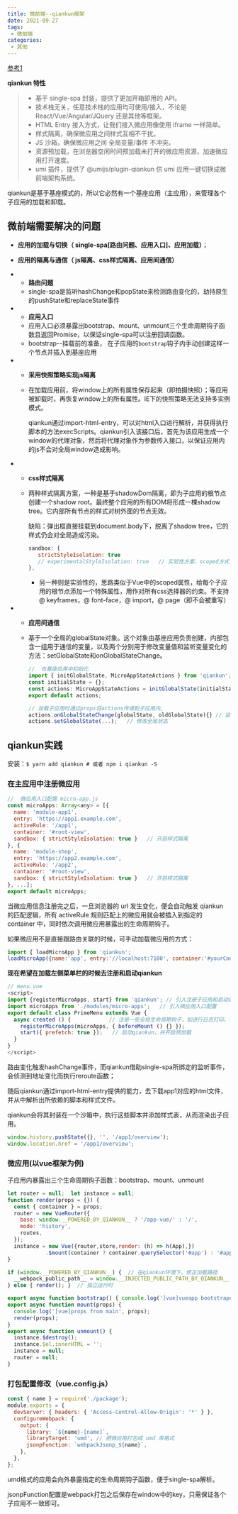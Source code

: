 ```yaml
---
title: 微前端--qiankun框架
date: 2021-09-27
tags:
 - 微前端
categories: 
 - 其他
---
```


[参考1](https://blog.csdn.net/qq_41694291/article/details/113842872)


**qiankun 特性**

> - 基于 single-spa 封装，提供了更加开箱即用的 API。
> - 技术栈无关，任意技术栈的应用均可使用/接入，不论是 React/Vue/Angular/JQuery 还是其他等框架。
> - HTML Entry 接入方式，让我们接入微应用像使用 iframe 一样简单。
> - 样式隔离，确保微应用之间样式互相不干扰。
> - JS 沙箱，确保微应用之间 全局变量/事件 不冲突。
> - 资源预加载，在浏览器空闲时间预加载未打开的微应用资源，加速微应用打开速度。
> - umi 插件，提供了 @umijs/plugin-qiankun 供 umi 应用一键切换成微前端架构系统。

qiankun是基于基座模式的，所以它必然有一个基座应用（主应用），来管理各个子应用的加载和卸载。



## 微前端需要解决的问题



- **应用的加载与切换（ single-spa[路由问题、应用入口]、应用加载）**；

- **应用的隔离与通信（ js隔离、css样式隔离、应用间通信）**



* * **路由问题**
  * single-spa是监听hashChange和popState来检测路由变化的，劫持原生的pushState和replaceState事件


* * **应用入口**
  * 应用入口必须暴露出bootstrap、mount、unmount三个生命周期钩子函数且返回Promise，以保证single-spa可以注册回调函数。
  * bootstrap--挂载前的准备， 在子应用的`bootstrap`钩子内手动创建这样一个节点并插入到基座应用 



* * **采用快照策略实现js隔离**

  * 在加载应用前，将window上的所有属性保存起来（即拍摄快照）；等应用被卸载时，再恢复window上的所有属性。IE下的快照策略无法支持多实例模式。

    qiankun通过import-html-entry，可以对html入口进行解析，并获得执行脚本的方法execScripts。qiankun引入该接口后，首先为该应用生成一个window的代理对象，然后将代理对象作为参数传入接口，以保证应用内的js不会对全局window造成影响。
    

* * **css样式隔离**

  * 两种样式隔离方案，一种是基于shadowDom隔离，即为子应用的根节点创建一个shadow root。最终整个应用的所有DOM将形成一棵shadow tree。它内部所有节点的样式对树外面的节点无效。

    缺陷：弹出框直接挂载到document.body下，脱离了shadow tree，它的样式仍会对全局造成污染。
    

	```js
    sandbox: {
       strictStyleIsolation: true
       // experimentalStyleIsolation: true   // 实验性方案，scoped方式
    },
	```

    * 另一种则是实验性的，思路类似于Vue中的scoped属性，给每个子应用的根节点添加一个特殊属性，用作对所有css选择器的约束。不支持@ keyframes，@ font-face，@ import，@ page（即不会被重写）



* * **应用间通信**

  * 基于一个全局的globalState对象。这个对象由基座应用负责创建，内部包含一组用于通信的变量，以及两个分别用于修改变量值和监听变量变化的方法：setGlobalState和onGlobalStateChange。

    ```js
    //  在基座应用中初始化
    import { initGlobalState, MicroAppStateActions } from 'qiankun';
    const initialState = {};
    const actions: MicroAppStateActions = initGlobalState(initialState);
    export default actions;
    
    // 加载子应用时通过props将actions传递到子应用内,
    actions.onGlobalStateChange(globalState, oldGlobalState){} // 监听全局状态变化
    actions.setGlobalState(...);   // 修改全局状态
    ```


##  qiankun实践

安装：`$ yarn add qiankun # 或者 npm i qiankun -S`

###  **在主应用中注册微应用**

```js
//  微应用入口配置 micro-app.js
const microApps: Array<any> = [{
  name: 'module-app1',
  entry: 'https://app1.example.com',
  activeRule: '/app1',
  container: '#root-view',
  sandbox: { strictStyleIsolation: true }   // 开启样式隔离
}, {
  name: 'module-shop',
  entry: 'https://app2.example.com',
  activeRule: '/app2',
  container: '#root-view',
  sandbox: { strictStyleIsolation: true }   // 开启样式隔离
}, ...];
export default microApps;
```

当微应用信息注册完之后，一旦浏览器的 url 发生变化，便会自动触发 qiankun 的匹配逻辑，所有 activeRule 规则匹配上的微应用就会被插入到指定的 container 中，同时依次调用微应用暴露出的生命周期钩子。


如果微应用不是直接跟路由关联的时候，可手动加载微应用的方式：

```js
import { loadMicroApp } from 'qiankun';
loadMicroApp({name:'app', entry:'//localhost:7100', container:'#yourContainer'});
```

**现在希望在加载左侧菜单栏的时候去注册和启动qiankun**


```js
// menu.vue
<script>
import {registerMicroApps, start} from 'qiankun'; // 引入注册子应用和启动的接口函数
import microApps from './modules/micro-apps';   // 引入微应用入口配置
export default class PrimeMenu extends Vue {
  async created () {  			// 注册一些全局生命周期钩子，如进行日志打印，不需要可不传
    registerMicroApps(microApps, { beforeMount () {} });
    start({ prefetch: true });   // 启动qiankun，并开启预加载
  }
}
</script>
```

路由变化触发hashChange事件，而qiankun借助single-spa所绑定的监听事件，会侦测到地址变化而执行reroute函数；

随后qiankun通过import-html-entry提供的能力，去下载app1对应的html文件，并从中解析出所依赖的脚本和样式文件。

qiankun会将其封装在一个沙箱中，执行这些脚本并添加样式表，从而渲染出子应用。

```js
window.history.pushState({}, '', '/app1/overview');
window.location.href = '/app1/overview';
```

###   **微应用(以vue框架为例)**

子应用内暴露出三个生命周期钩子函数：bootstrap、mount、unmount

```js
let router = null;  let instance = null;
function render(props = {}) {
  const { container } = props;
  router = new VueRouter({
    base: window.__POWERED_BY_QIANKUN__ ? '/app-vue/' : '/',
    mode: 'history',
    routes,
  });
  instance = new Vue({router,store,render: (h) => h(App),})
            .$mount(container ? container.querySelector('#app') : '#app');
}

if (window.__POWERED_BY_QIANKUN__) {  // 在qiankun环境下，修正加载路径
  __webpack_public_path__ = window.__INJECTED_PUBLIC_PATH_BY_QIANKUN__;
} else { render(); }  // 独立运行时

export async function bootstrap() { console.log('[vue]vueapp bootstraped');}
export async function mount(props) {
  console.log('[vue]props from main', props);
  render(props);
}
export async function unmount() {
  instance.$destroy();
  instance.$el.innerHTML = '';
  instance = null;
  router = null;
}
```

### 打包配置修改（vue.config.js）

```js
const { name } = require('./package');
module.exports = {
  devServer: { headers: { 'Access-Control-Allow-Origin': '*' } },
  configureWebpack: {
    output: {
      library: `${name}-[name]`,
      libraryTarget: 'umd', // 把微应用打包成 umd 库格式
      jsonpFunction: `webpackJsonp_${name}`,
    },
  },
};
```

umd格式的应用会向外暴露指定的生命周期钩子函数，便于single-spa解析。

jsonpFunction配置是webpack打包之后保存在window中的key，只需保证各个子应用不一致即可。


